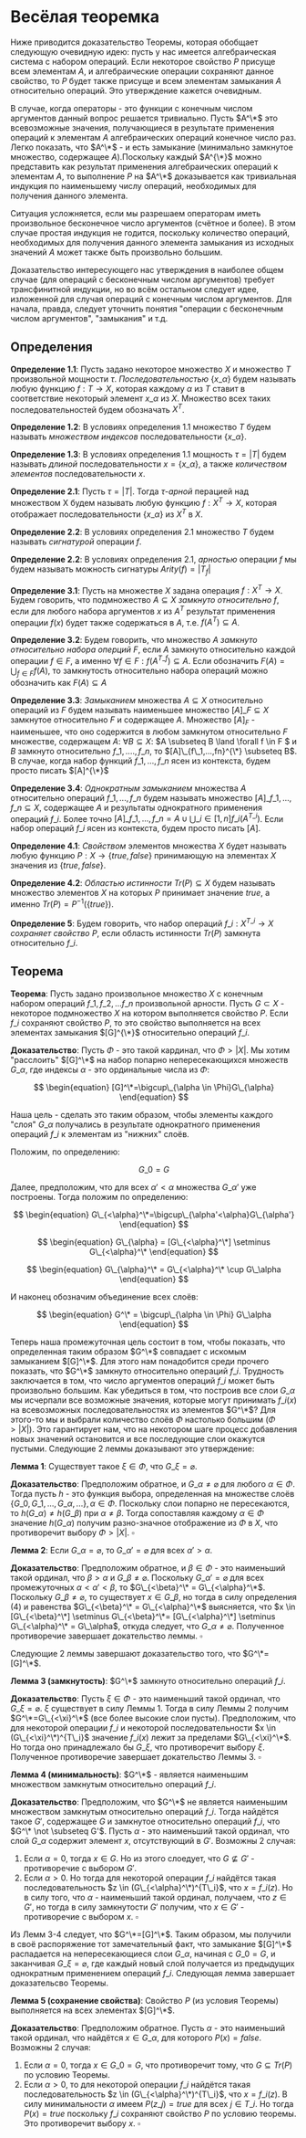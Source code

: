 # Весёлая теоремка

Ниже приводится доказательство Теоремы, которая обобщает следующую очевидную идею: пусть у нас имеется алгебраическая система c набором операций. 
Если некоторое свойство $P$ присуще всем элементам $A$, и алгебраические операции сохраняют данное свойство, то 
$P$ будет также присуще и всем элементам замыкания 
$A$ относительно операций. Это утверждение кажется очевидным. 

В случае, когда операторы - это функции с конечным числом аргументов данный вопрос решается тривиально. Пусть $A^\*$ это всевозможные значения, получающиеся в результате применения операций к элементам $A$ алгебраических операций конечное число раз. Легко показать, что $A^\*$ - и есть замыкание (минимально замкнутое множество, содержащее $A$).Поскольку каждый $A^{\*}$ можно представить как результат применения алгебраических операций к элементам $A$, то выполнение 
$P$ на $A^\*$ доказывается как тривиальная индукция по наименьшему числу операций, необходимых для получения данного элемента.  

Ситуация усложняется, если мы разрешаем операторам иметь произвольное бесконечное число аргументов (счётное и более). В этом случае простая индукция не годится, поскольку количество операций, необходимых для получения данного элемента замыкания из исходных значений $A$ может также быть произвольно большим. 

Доказательство интересующего нас утверждения в наиболее общем случае (для операций с бесконечным числом аргументов) требует трансфинитной индукции, но во всём остальном следует идее, изложенной для случая операций с конечным числом аргументов. Для начала, правда, следует уточнить понятия "операции с бесконечным числом аргументов", "замыкания" и т.д.

## Определения

**Определение 1.1**: Пусть задано некоторое множество $X$ и множество $T$ произвольной мощности $\tau$. *Последовательностью* $\{x\_{\alpha}\}$ будем называть любую функцию $f:T\rightarrow X$, которая каждому $\alpha$ из $T$ ставит в соответствие некоторый элемент $x\_\alpha$ из $X$. Множество всех таких последовательностей будем обозначать $X^{T}$. 

**Определение 1.2**: В условиях определения 1.1 множество $T$ будем называть *множеством индексов* последовательности $\{x\_{\alpha}\}$.

**Определение 1.3**: В условиях определения 1.1 мощность $\tau = |T|$ будем называть *длиной* последовательности $x=\{x\_{\alpha}\}$, а также *количеством элементов* последовательности $x$.

**Определение 2.1**: Пусть $\tau=|T|$. Тогда $\tau$-*арной* перацией над множеством X будем называть любую функцию $f:X^{T}\rightarrow X$, которая отображает последовательности $\{x\_{\alpha}\}$ из $X^T$ в $X$. 

**Определение 2.2**: В условиях определения 2.1 множество $T$ будем называть *сигнатурой* операции $f$. 

**Определение 2.2**: В условиях определения 2.1, *арностью* операции $f$ мы будем называть можность сигнатуры $Arity(f)=|T_f|$

**Определение 3.1**: Пусть на множестве $X$ задана операция $f:X^T\rightarrow X$. Будем говорить, что подмножество $A\subseteq X$ *замкнуто относительно* $f$, если для любого набора аргументов $x$ из $A^T$ результат применения операции $f(x)$ будет также содержаться в $A$, т.е. $f(A^T)\subseteq A$. 

**Определение 3.2**: Будем говорить, что множество $A$ *замкнуто относительно набора оперций* $F$, если $A$ замкнуто относительно каждой операции $f \in F$, а именно $\forall f \in F: f(A^{T\_f})\subseteq A$. Если обозначить $F(A) = \bigcup_{f \in F} f(A)$, то замкнутость относительно набора операций можно обозначить как $F(A) \subseteq A$

**Определение 3.3**: *Замыканием* множества $A\subseteq X$ относительно операций из $F$ будем называть наименьшее множество $[A]\_F \subseteq X$ замкнутое относительно $F$ и содержащее $A$. Множество $[A]_F$ - наименьшее, что оно содержится в любом замкнутом относительно $F$ множестве, содержащем $A$:  $\forall B \subseteq X$: $A \subseteq B \land \forall f \in F $ и $B$ замкнуто относительно $f\_1, ...., f\_n$, то $[A]\_{f\_1,...,fn}^{\*} \subseteq B$. В случае, когда набор функций $f\_1,...,f\_n$ ясен из контекста, будем просто писать $[A]^{\*}$

**Определение 3.4**: *Однократным замыканием* множества $A$ относительно операций $f\_1,...,f\_n$ будем называть множество $[A]\_{f\_1,...,f\_n}\subseteq X$, содержащее $A$ и результаты однократного применения операций $f\_i$. Более точно $[A]\_{f\_1,...,f\_n}=A\cup\bigcup\_{i\in[1,n]}f\_i(A^{T\_i})$. Если набор операций $f\_i$ ясен из контекста, будем просто писать $[A]$.

**Определение 4.1**: *Свойством* элементов множества $X$ будет называть любую функцию $P:X\rightarrow \{true, false\}$ принимающую на элементах $X$ значения из $\{true, false\}$. 

**Определение 4.2**: *Областью истинности* $Tr(P)\subseteq X$ будем называть множество элементов $X$ на которых $P$ принимает значение $true$, а именно $Tr(P) = P^{-1}(\{true\})$. 

**Определение 5**: Будем говорить, что набор операций $f\_i:X^{T\_i}\rightarrow X$ *сохраняет свойство* $P$, если область истинности $Tr(P)$ замкнута относительно $f\_i$.

## Теорема

**Теорема**: Пусть задано произвольное множество $X$ с конечным набором операций $f\_1,f\_2,...f\_n$ произвольной арности. Пусть $G\subset X$ - некоторое подмножество $X$ на котором выполняется свойство $P$. Если $f\_i$ сохраняют свойство $P$, то это свойство выполняется на всех элементах замыкания $[G]^{\*}$ относительно операций $f\_i$.

**Доказательство**:
Пусть $\Phi$ - это такой кардинал, что $\Phi>|X|$. Мы хотим "расслоить" $[G]^\*$ на набор попарно непересекающихся множеств $G\_{\alpha}$, где индексы $\alpha$ - это ординальные числа из $\Phi$: 

$$
\begin{equation}
[G]^\*=\bigcup\_{\alpha \in \Phi}G\_{\alpha}
\end{equation}
$$

Наша цель - сделать это таким образом, чтобы элементы каждого "слоя" $G\_\alpha$ получались в результате однократного применения операций $f\_i$ к элементам из "нижних" слоёв. 

Положим, по определению:

$$
\begin{equation}
G\_0 = G
\end{equation}
$$

Далее, предположим, что для всех $\alpha'<\alpha$ множества $G\_{\alpha'}$ уже построены. Тогда положим по определению:

$$
\begin{equation}
G\_{<\alpha}^\*=\bigcup\_{\alpha'<\alpha}G\_{\alpha'}
\end{equation}
$$

$$
\begin{equation}
G\_{\alpha} = [G\_{<\alpha}^\*] \setminus G\_{<\alpha}^\*
\end{equation}
$$

$$
\begin{equation}
G\_{\alpha}^\* = G\_{<\alpha}^\* \cup G\_\alpha
\end{equation}
$$

И наконец обозначим объединение всех слоёв: 

$$
\begin{equation}
G^\* = \bigcup\_{\alpha \in \Phi} G\_\alpha
\end{equation}
$$

Теперь наша промежуточная цель состоит в том, чтобы показать, что определенная таким образом $G^\*$ совпадает с искомым замыканием $[G]^\*$. Для этого нам понадобится среди прочего показать, что $G^\*$ замкнуто относительно операций $f\_i$. Трудность заключается в том, что число аргументов операций $f\_i$ может быть произвольно большим. Как убедиться в том, что построив все слои $G\_\alpha$ мы исчерпали все возможные значения, которые могут принимать $f\_i(x)$ на всевозможных последовательностях из элементов $G^\*$? Для этого-то мы и выбрали количество слоёв $\Phi$ настолько большим ($\Phi > |X|$). Это гарантирует нам, что на некотором шаге процесс добавления новых значений остановится и все последующие слои окажутся пустыми. Следующие 2 леммы доказывают это утверждение: 

**Лемма 1**: Существует такое $\xi \in \Phi$, что $G\_\xi = \varnothing$.

**Доказательство**: Предположим обратное, и $G\_\alpha \not = \varnothing$ для любого $\alpha \in \Phi$. Тогда пусть $h$ - это функция выбора, определенная на множестве слоёв $\{G\_0, G\_1, ..., G\_\alpha, ...\}, \alpha \in \Phi$. Поскольку слои попарно не пересекаются, то $h(G\_\alpha) \not = h(G\_\beta)$ при $\alpha \not = \beta$. Тогда сопоставляя каждому $\alpha \in \Phi$ значение $h(G\_\alpha)$ получим разно-значное отображение из $\Phi$ в $X$, что противоречит выбору $\Phi > |X|$. $\square$

**Лемма 2**: Если $G\_\alpha = \varnothing$, то $G\_{\alpha'} = \varnothing$ для всех $\alpha' > \alpha$.

**Доказательство**: Предположим обратное, и $\beta \in \Phi$ - это наименьший такой ординал, что $\beta > \alpha$ и $G\_{\beta} \not = \varnothing$. Поскольку $G\_{\alpha'} = \varnothing$ для всех промежуточных $\alpha < \alpha' < \beta$, то $G\_{<\beta}^\* = G\_{<\alpha}^\*$. Поскольку $G\_{\beta} \not = \varnothing$, то существует $x \in G\_{\beta}$, но тогда в силу определения (4) и равенства $G\_{<\beta}^\* = G\_{<\alpha}^\*$ выясняется, что $x \in  [G\_{<\beta}^\*] \setminus G\_{<\beta}^\*= [G\_{<\alpha}^\*] \setminus G\_{<\alpha}^\* = G\_\alpha$, откуда следует, что $G\_\alpha \not = \varnothing$. Полученное противоречие завершает докательство леммы. $\square$

Следующие 2 леммы завершают доказательство того, что $G^\*=[G]^\*$. 

**Лемма 3 (замкнутость)**: $G^\*$ замкнуто относительно операций $f\_i$.

**Доказательство**: Пусть $\xi \in \Phi$ - это наименьший такой ординал, что $G\_\xi = \varnothing$. $\xi$ существует в силу Леммы 1. Тогда в силу Леммы 2 получим $G^\*=G\_{<\xi}^\*$ (все более высокие слои пусты). Предположим, что для некоторой операции $f\_i$ и некоторой последовательности $x \in (G\_{<\xi}^\*)^{T\_i}$ значение $f\_i(x)$ лежит за пределами $G\_{<\xi}^\*$. Но тогда оно принадлежало бы $G\_{\xi}$, что противоречит выбору $\xi$. Полученное противоречие завершает докательство Леммы 3. $\square$

**Лемма 4 (минимальность)**: $G^\*$ - является наименьшим множеством замкнутым относительно операций $f\_i$.

**Доказательство**: Предположим, что $G^\*$ не является наименьшим множеством замкнутым относительно операций $f\_i$. Тогда найдётся такое $G'$, содержащее $G$ и замкнутое относительно операций $f\_i$, что $G^\* \not \subseteq G'$. Пусть $\alpha$ - это наименьший такой ординал, что слой $G\_\alpha$ содержит элемент $x$, отсутствующий в $G'$. Возможны 2 случая:
 1. Если $\alpha = 0$, тогда $x \in G$. Но из этого слоедует, что $G\not \subseteq G'$ - противоречие с выбором $G'$. 
 2. Если  $\alpha > 0$. Но тогда для некоторой операции $f\_i$ найдётся такая последовательность $z \in (G\_{<\alpha}^\*)^{T\_i}$, что $x=f\_i(z)$. Но в силу того, что $\alpha$ - наименьший такой ординал, получаем, что $z \in G'$, но тогда в силу замкнутости $G'$ получим, что $x \in G'$ - противоречие с выбором $x$. $\square$

Из Лемм 3-4 следует, что $G^\*=[G]^\*$. Таким образом, мы получили в своё распоряжение тот замечательный факт, что замыкание $[G]^\*$ распадается на непересекающиеся слои $G\_\alpha$, начиная с $G\_0=G$, и заканчивая $G\_\xi = \varnothing$, где каждый новый слой получается из предыдущих однократным применением операций $f\_i$. Следующая лемма завершает доказательсво Теоремы. 

**Лемма 5 (сохранение свойства)**: Свойство $P$ (из условия Теоремы) выполняется на всех элементах $[G]^\*$.

**Доказательство**: Предположим обратное. Пусть $\alpha$ - это наименьший такой ординал, что найдётся $x \in G\_\alpha$, для которого $P(x) = false$. Возможны 2 случая:
 1.  Если $\alpha = 0$, тогда $x \in G\_0 = G$, что противоречит тому, что $G\subseteq Tr(P)$ по условию Теоремы.
 2. Если  $\alpha > 0$, то для некоторой операции $f\_i$ найдётся такая последовательность $z \in (G\_{<\alpha}^\*)^{T\_i}$, что $x=f\_i(z)$. В силу минимальности $\alpha$ имеем $P(z\_j)=true$ для всех $j \in T\_i$. Но тогда $P(x)=true$ поскольку $f\_i$ сохраняют свойство $P$ по условию теоремы. Это противоречит выбору $x$. $\square$
